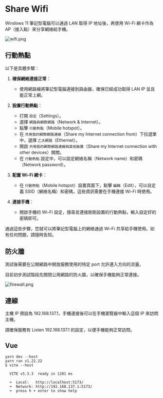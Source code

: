 # Share Wifi

Windows 11 筆記型電腦可以通過 LAN 取得 IP 地址後，再使用 Wi-Fi 網卡作為 AP（接入點）來分享網絡給手機。

![wifi.png](wifi.png)

## 行動熱點

以下是具體步驟：

1. **確保網絡連接正常**：
    - 使用網路線將筆記型電腦連接到路由器，確保已經成功取得 LAN IP 並且能正常上網。

2. **設置行動熱點**：
    - 打開 `設定`（Settings）。
    - 選擇 `網路與網際網路`（Network & Internet）。
    - 點擊 `行動熱點`（Mobile hotspot）。
    - 在 `共用我的網際網路連線`（Share my Internet connection from）下拉選單中，選擇 `乙太網路`（Ethernet）。
    - 開啟 `共用我的網際網路連線與其他裝置`（Share my Internet connection with other devices）開關。
    - 在 `行動熱點` 設定中，可以設定網絡名稱（Network name）和密碼（Network password）。

3. **配置 Wi-Fi 網卡**：
    - 在 `行動熱點`（Mobile hotspot）設置頁面下，點擊 `編輯`（Edit），可以自定義 SSID（網絡名稱）和密碼，這些資訊需要在手機連接 Wi-Fi 時使用。

4. **連接手機**：
    - 開啟手機的 Wi-Fi 設定，搜尋並連接剛剛設置的行動熱點，輸入設定好的密碼即可。

通過這些步驟，您就可以將筆記型電腦上的網絡通過 Wi-Fi 共享給手機使用。如有任何問題，請隨時告知。

## 防火牆

測試後需要在公開網路中開放服務使用的特定 port 允許連入方向的流量。

目前初步測試階段先關閉公用網路的防火牆，以確保手機能夠正常連接。

![firewall.png](firewall.png)

## 連線

主機 IP 預設為 192.168.137.1，手機連接後可以在手機瀏覽器中輸入這個 IP 來訪問主機。

請確保服務有 Listen 192.168.137.1 的設定，以便手機能夠正常訪問。

## Vue

```Shell
yarn dev --host
yarn run v1.22.22
$ vite --host

  VITE v5.3.3  ready in 1201 ms

  ➜  Local:   http://localhost:5173/
  ➜  Network: http://192.168.137.1:5173/
  ➜  press h + enter to show help
```